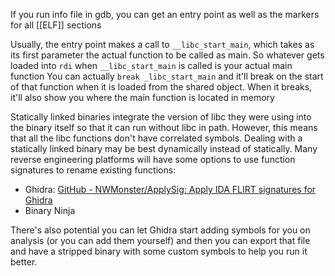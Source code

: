 If you run info file in gdb, you can get an entry point as well as the markers for all [[ELF]] sections

Usually, the entry point makes a call to `__libc_start_main`, which takes as its first parameter the actual function to be called as main. So whatever gets loaded into `rdi` when `__libc_start_main` is called is your actual main function
You can actually `break _libc_start_main` and it'll break on the start of that function when it is loaded from the shared object. When it breaks, it'll also show you where the main function is located in memory

Statically linked binaries integrate the version of libc they were using into the binary itself so that it can run without libc in path. However, this means that all the libc functions don't have correlated symbols. 
Dealing with a statically linked binary may be best dynamically instead of statically.
Many reverse engineering platforms will have some options to use function signatures to rename existing functions:
- Ghidra: [GitHub - NWMonster/ApplySig: Apply IDA FLIRT signatures for Ghidra](https://github.com/NWMonster/ApplySig)
- Binary Ninja

There's also potential you can let Ghidra start adding symbols for you on analysis (or you can add them yourself) and then you can export that file and have a stripped binary with some custom symbols to help you run it better.